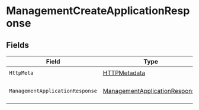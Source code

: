 # ManagementCreateApplicationResponse


## Fields

| Field                                                                                     | Type                                                                                      | Required                                                                                  | Description                                                                               |
| ----------------------------------------------------------------------------------------- | ----------------------------------------------------------------------------------------- | ----------------------------------------------------------------------------------------- | ----------------------------------------------------------------------------------------- |
| `HttpMeta`                                                                                | [HTTPMetadata](../../Models/Components/HTTPMetadata.md)                                   | :heavy_check_mark:                                                                        | N/A                                                                                       |
| `ManagementApplicationResponse`                                                           | [ManagementApplicationResponse](../../Models/Components/ManagementApplicationResponse.md) | :heavy_minus_sign:                                                                        | Application created successfully.                                                         |